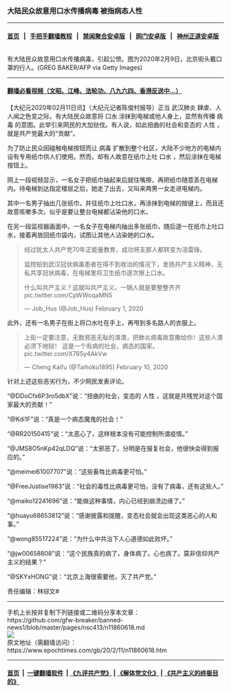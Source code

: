 ### 大陆民众故意用口水传播病毒 被指病态人性
------------------------

#### [首页](https://github.com/gfw-breaker/banned-news1/blob/master/README.md) &nbsp;&nbsp;|&nbsp;&nbsp; [手把手翻墙教程](https://github.com/gfw-breaker/guides/wiki) &nbsp;&nbsp;|&nbsp;&nbsp; [禁闻聚合安卓版](https://github.com/gfw-breaker/bn-android) &nbsp;&nbsp;|&nbsp;&nbsp; [网门安卓版](https://github.com/oGate2/oGate) &nbsp;&nbsp;|&nbsp;&nbsp; [神州正道安卓版](https://github.com/SzzdOgate/update) 



<div><img alt="" class="aligncenter wp-post-image" src="https://i.epochtimes.com/assets/uploads/2020/02/GettyImages-1199592356-600x400.jpg"/>
<div class="red16 caption">
 <p>
  有大陆民众故意用口水传播病毒，引起公愤。图为2020年2月9日，北京街头戴口罩的行人。(GREG BAKER/AFP via Getty Images)
 </p>
</div>
</div><hr/>

#### [翻墙必看视频（文昭、江峰、法轮功、八九六四、香港反送中...）](https://github.com/gfw-breaker/banned-news1/blob/master/pages/link3.md)

<div><p>
 【大纪元2020年02月11日讯】（大纪元记者陈俊村报导）正当
 <ok href="https://www.epochtimes.com/gb/tag/%E6%AD%A6%E6%B1%89%E8%82%BA%E7%82%8E.html">
  武汉肺炎
 </ok>
 肆虐、人人闻之色变之际，有大陆民众故意将
 <ok href="https://www.epochtimes.com/gb/tag/%E5%8F%A3%E6%B0%B4.html">
  口水
 </ok>
 涂抹到电梯或他人身上，显然有传播
 <ok href="https://www.epochtimes.com/gb/tag/%E7%97%85%E6%AF%92.html">
  病毒
 </ok>
 的意图。此举引来网民的大加挞伐。有人说，如此扭曲的社会和变态的
 <ok href="https://www.epochtimes.com/gb/tag/%E4%BA%BA%E6%80%A7.html">
  人性
 </ok>
 ，就是共产党最大的“贡献”。
</p>
<p>
 为了防止民众因碰触电梯按钮而让
 <ok href="https://www.epochtimes.com/gb/tag/%E7%97%85%E6%AF%92.html">
  病毒
 </ok>
 扩散到整个社区，大陆不少地方的电梯内设有专用纸巾供人们使用。然而，却有人故意在纸巾上吐
 <ok href="https://www.epochtimes.com/gb/tag/%E5%8F%A3%E6%B0%B4.html">
  口水
 </ok>
 ，然后涂抹在电梯按钮上。
</p>
<p>
 网上一段视频显示，一名女子把纸巾抽起来后就往嘴擦，再把纸巾随意丢在电梯内。待电梯到达指定楼层之后，她走了出去，又叫来两男一女走进电梯内。
</p>
<p>
 其中一名男子抽出几张纸巾，并往纸巾上吐口水，再涂抹到电梯的按键上，而且还故意咳嗽多次，似乎是要让整台电梯都沾染他的口水。
</p>
<p>
</p>
<p>
 在另一段监视器画面中，一名女子在电梯内抽出多张纸巾，随后逐一在纸巾上吐口水，接着再放回纸巾袋内，试图让其他人沾染她的口水。
</p>
<blockquote class="twitter-tweet">
 <p dir="ltr" lang="zh">
  经过犹太人共产党70年正能量教育，成功将支那人都转变为活雷锋。
 </p>
 <p>
  监控拍到武汉冠状病毒患者在得不到收治的情况下，发扬共产主义精神，无私共享冠状病毒，在电梯里将卫生纸巾逐次擦上口水。
 </p>
 <p>
  什么叫共产主义？这就叫共产主义。一锅人就是要整整齐齐
  <ok href="https://t.co/CpWWoqaMN5">
   pic.twitter.com/CpWWoqaMN5
  </ok>
 </p>
 <p>
  — Job_Hus (@Job_Hus)
  <ok href="https://twitter.com/Job_Hus/status/1223580772315160576?ref_src=twsrc%5Etfw">
   February 1, 2020
  </ok>
 </p>
</blockquote>
<p>
 <p>
  此外，还有一名男子在街上将口水吐在手上，再甩到多名路人的衣服上。
 </p>
 <blockquote class="twitter-tweet">
  <p dir="ltr" lang="zh">
   上街一定要注意，无数邪恶无耻的渣渣，把肺炎病毒故意撒给你！这些人渣必须下地狱！ 这是一个有病的社会，病态的国家。
   <ok href="https://t.co/X765y4AkVw">
    pic.twitter.com/X765y4AkVw
   </ok>
  </p>
  <p>
   — Cheng Kaifu (@Taihoku1895)
   <ok href="https://twitter.com/Taihoku1895/status/1226669398066204673?ref_src=twsrc%5Etfw">
    February 10, 2020
   </ok>
  </p>
 </blockquote>
 <p>
  <p>
   针对上述这些恶劣行为，不少网民发表评论。
  </p>
  <p>
   “@DDoCfs6P3ro5dbX”说：“扭曲的社会，变态的
   <ok href="https://www.epochtimes.com/gb/tag/%E4%BA%BA%E6%80%A7.html">
    人性
   </ok>
   ，这就是共残党对这个国家最大的贡献！”
  </p>
  <p>
   “@Kdi1F”说：“真是一个病态魔鬼的社会！”
  </p>
  <p>
   “@RR20150415”说：“太恶心了，这样根本没有可能控制所谓疫情。”
  </p>
  <p>
   “@JMS8O5nKp42qLDQ”说：“太邪恶了，分明是在报复社会，他很快会得到报应的。”
  </p>
  <p>
   “@meimei61007707”说：“这些畜牲比病毒更可怕。”
  </p>
  <p>
   “@FreeJustise1983”说：“社会的毒性比病毒更可怕，没有了病毒，还有这些人。”
  </p>
  <p>
   “@maiko12241696”说：“能做这种事情，内心已经到崩溃边缘了。”
  </p>
  <p>
   “@huayu68653812”说：“感谢披露和提醒，变态社会就会出现这类恶心的人和事。”
  </p>
  <p>
   “@wong85517224”说：“为什么中共治下人心道德如此败坏。”
  </p>
  <p>
   “@jw00658808”说：“这个民族真的病了，身体病了，心也病了。莫非信仰共产主义的结果？”
  </p>
  <p>
   “@SKYxHONG”说：“北京上海很需要他，灭了共产党。”
  </p>
  <p>
   责任编辑：林琮文#
  </p>
 </p>
</p></div>
<hr/>
手机上长按并复制下列链接或二维码分享本文章：<br/>
https://github.com/gfw-breaker/banned-news1/blob/master/pages/nsc413/n11860618.md <br/>
<a href='https://github.com/gfw-breaker/banned-news1/blob/master/pages/nsc413/n11860618.md'><img src='https://github.com/gfw-breaker/banned-news1/blob/master/pages/nsc413/n11860618.md.png'/></a> <br/>
原文地址（需翻墙访问）：https://www.epochtimes.com/gb/20/2/11/n11860618.htm


------------------------
#### [首页](https://github.com/gfw-breaker/banned-news1/blob/master/README.md) &nbsp;|&nbsp; [一键翻墙软件](https://github.com/gfw-breaker/nogfw/blob/master/README.md) &nbsp;| [《九评共产党》](https://github.com/gfw-breaker/9ping.md/blob/master/README.md#九评之一评共产党是什么) | [《解体党文化》](https://github.com/gfw-breaker/jtdwh.md/blob/master/README.md) | [《共产主义的终极目的》](https://github.com/gfw-breaker/gczydzjmd.md/blob/master/README.md)


<img src='http://gfw-breaker.win/banned-news/pages/nsc413/n11860618.md' width='0px' height='0px'/>